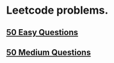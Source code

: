# Leetcode problems.


## [50 Easy Questions](https://leetcode.com/explore/interview/card/top-interview-questions-easy)


## [50 Medium Questions](https://leetcode.com/explore/interview/card/top-interview-questions-medium)

